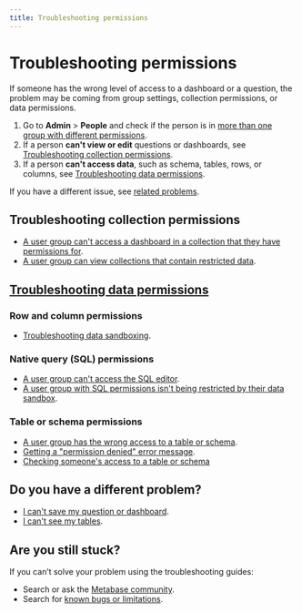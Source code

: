 ```yaml
---
title: Troubleshooting permissions
---
```


# Troubleshooting permissions

If someone has the wrong level of access to a dashboard or a question, the problem may be coming from group settings, collection permissions, or data permissions.

1. Go to **Admin** > **People** and check if the person is in [more than one group with different permissions][group-permissions].
2. If a person **can't view or edit** questions or dashboards, see [Troubleshooting collection permissions](#troubleshooting-collection-permissions).
3. If a person **can't access data**, such as schema, tables, rows, or columns, see [Troubleshooting data permissions](#troubleshooting-data-permissions).

If you have a different issue, see [related problems](#do-you-have-a-different-problem).

## Troubleshooting collection permissions

- [A user group can't access a dashboard in a collection that they have permissions for][troubleshooting-viewing-editing].
- [A user group can view collections that contain restricted data][collections-restricted-data].

## [Troubleshooting data permissions][troubleshooting-data-permissions]

### Row and column permissions

- [Troubleshooting data sandboxing][troubleshooting-data-sandboxing].

### Native query (SQL) permissions

- [A user group can't access the SQL editor][sql-access].
- [A user group with SQL permissions isn't being restricted by their data sandbox][sql-sandboxing].

### Table or schema permissions

- [A user group has the wrong access to a table or schema][table-schema-access].
- [Getting a "permission denied" error message][permission-denied].
- [Checking someone's access to a table or schema](./data-permissions.md/#checking-someones-access-to-a-table-or-schema)

## Do you have a different problem?

- [I can't save my question or dashboard][proxies].
- [I can't see my tables](./cant-see-tables.md).

## Are you still stuck?

If you can’t solve your problem using the troubleshooting guides:

- Search or ask the [Metabase community][discourse].
- Search for [known bugs or limitations][known-issues].

[admin-permissions]: ../permissions/start.md
[collection-permissions]: ../permissions/collections.md
[collections-restricted-data]: ./data-permissions.md/#a-user-group-can-view-collections-that-contain-restricted-data
[connecting-database]: ../databases/connecting.md
[data-browser]: https://www.metabase.com/learn/metabase-basics/querying-and-dashboards/data-browser
[data-model]: ../data-modeling/metadata-editing.md
[data-permissions]: ../permissions/data.md
[discourse]: https://discourse.metabase.com/
[group-permissions]: ../permissions/introduction.md/#key-points-regarding-permissions
[known-issues]: ./known-issues.md
[learn-permissions]: https://www.metabase.com/learn/metabase-basics/administration/permissions
[permission-denied]: ./data-permissions.md/#getting-a-permission-denied-error-message
[proxies]: ./proxies.md
[sandboxing]: ./sandboxing.md
[setting-collection-permissions]: ../permissions/collections.md/#setting-permissions-for-collections
[sql-access]: ./data-permissions.md/#a-user-group-cant-access-the-sql-editor
[sql-sandboxing]: ./sandboxing.md/#is-the-question-written-in-sql
[table-schema-access]: ./data-permissions.md/#a-user-group-has-the-wrong-access-to-a-table-or-schema
[troubleshooting-data-permissions]: ./data-permissions.md
[troubleshooting-data-sandboxing]: ./sandboxing.md
[troubleshooting-viewing-editing]: ./cant-view-or-edit.md
